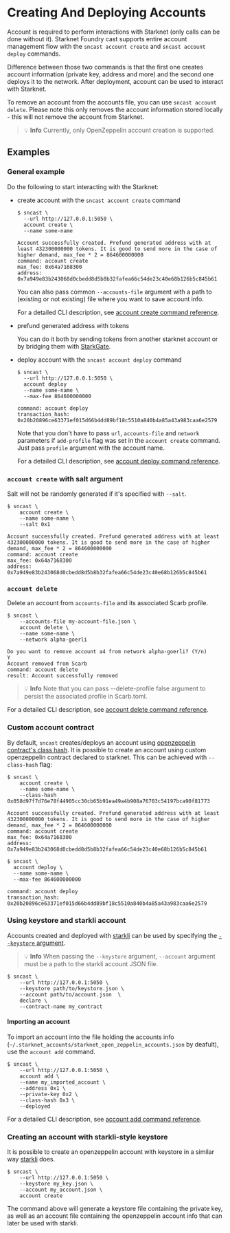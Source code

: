 # Creating And Deploying Accounts

Account is required to perform interactions with Starknet (only calls can be done without it). Starknet Foundry cast supports
entire account management flow with the `sncast account create` and `sncast account deploy` commands.

Difference between those two commands is that the first one creates account information (private key, address and more)
and the second one deploys it to the network. After deployment, account can be used to interact with Starknet.

To remove an account from the accounts file, you can use  `sncast account delete`. Please note this only removes the account information stored locally - this will not remove the account from Starknet.

> 💡 **Info**
> Currently, only OpenZeppelin account creation is supported.

## Examples

### General example

Do the following to start interacting with the Starknet:

- create account with the `sncast account create` command

    ```shell
    $ sncast \
      --url http://127.0.0.1:5050 \
      account create \
      --name some-name
      
    Account successfully created. Prefund generated address with at least 432300000000 tokens. It is good to send more in the case of higher demand, max_fee * 2 = 864600000000
    command: account create
    max_fee: 0x64a7168300
    address: 0x7a949e83b243068d0cbedd8d5b8b32fafea66c54de23c40e68b126b5c845b61
    ```

    You can also pass common `--accounts-file` argument with a path to (existing or not existing) file where you want to save account info.
    
    For a detailed CLI description, see [account create command reference](../appendix/cast/account/create.md).


- prefund generated address with tokens
  
    You can do it both by sending tokens from another starknet account or by bridging them with [StarkGate](https://starkgate.starknet.io/).


- deploy account with the `sncast account deploy` command

    ```shell
    $ sncast \
      --url http://127.0.0.1:5050 \
      account deploy
      --name some-name \
      --max-fee 864600000000
    
    command: account deploy
    transaction_hash: 0x20b20896ce63371ef015d66b4dd89bf18c5510a840b4a85a43a983caa6e2579
    ```
  
    Note that you don't have to pass `url`, `accounts-file` and `network` parameters if `add-profile` flag
    was set in the `account create` command. Just pass `profile` argument with the account name.
    
    For a detailed CLI description, see [account deploy command reference](../appendix/cast/account/deploy.md).


### `account create` with salt argument

Salt will not be randomly generated if it's specified with `--salt`.

```shell
$ sncast \
    account create \
    --name some-name \
    --salt 0x1
  
Account successfully created. Prefund generated address with at least 432300000000 tokens. It is good to send more in the case of higher demand, max_fee * 2 = 864600000000
command: account create
max_fee: 0x64a7168300
address: 0x7a949e83b243068d0cbedd8d5b8b32fafea66c54de23c40e68b126b5c845b61
```
### `account delete`

Delete an account from `accounts-file` and its associated Scarb profile.

```shell
$ sncast \
    --accounts-file my-account-file.json \
    account delete \
    --name some-name \
    --network alpha-goerli
  
Do you want to remove account a4 from network alpha-goerli? (Y/n)
Y
Account removed from Scarb
command: account delete
result: Account successfully removed
```
> 💡 **Info**
> Note that you can pass --delete-profile false argument to persist the associated profile in Scarb.toml.

For a detailed CLI description, see [account delete command reference](../appendix/cast/account/delete.md).

### Custom account contract

By default, `sncast` creates/deploys an account using [openzeppelin contract's class hash](https://starkscan.co/class/0x058d97f7d76e78f44905cc30cb65b91ea49a4b908a76703c54197bca90f81773).
It is possible to create an account using custom openzeppelin contract declared to starknet. This can be achieved
with `--class-hash` flag:

```shell
$ sncast \
    account create \
    --name some-name \
    --class-hash 0x058d97f7d76e78f44905cc30cb65b91ea49a4b908a76703c54197bca90f81773

Account successfully created. Prefund generated address with at least 432300000000 tokens. It is good to send more in the case of higher demand, max_fee * 2 = 864600000000
command: account create
max_fee: 0x64a7168300
address: 0x7a949e83b243068d0cbedd8d5b8b32fafea66c54de23c40e68b126b5c845b61

$ sncast \
  account deploy \
  --name some-name \
  --max-fee 864600000000

command: account deploy
transaction_hash: 0x20b20896ce63371ef015d66b4dd89bf18c5510a840b4a85a43a983caa6e2579
```

### Using keystore and starkli account

Accounts created and deployed with [starkli](https://book.starkli.rs/accounts#accounts) can be used by specifying the [`--keystore` argument](../appendix/cast/common.md#--keystore--k-path_to_keystore_file).

> 💡 **Info**
> When passing the `--keystore` argument, `--account` argument must be a path to the starkli account JSON file.

```shell
$ sncast \
    --url http://127.0.0.1:5050 \
    --keystore path/to/keystore.json \
    --account path/to/account.json  \
    declare \
    --contract-name my_contract
```

#### Importing an account

To import an account into the file holding the accounts info (`~/.starknet_accounts/starknet_open_zeppelin_accounts.json` by deafult), use the `account add` command.

```shell
$ sncast \
    --url http://127.0.0.1:5050 \
    account add \
    --name my_imported_account \
    --address 0x1 \
    --private-key 0x2 \
    --class-hash 0x3 \
    --deployed
```

For a detailed CLI description, see [account add command reference](../appendix/cast/account/add.md).

### Creating an account with starkli-style keystore

It is possible to create an openzeppelin account with keystore in a similar way [starkli](https://book.starkli.rs/accounts#accounts) does.

```shell
$ sncast \
    --url http://127.0.0.1:5050 \
    --keystore my_key.json \
    --account my_account.json \
    account create
```

The command above will generate a keystore file containing the private key, as well as an account file containing the openzeppelin account info that can later be used with starkli.
